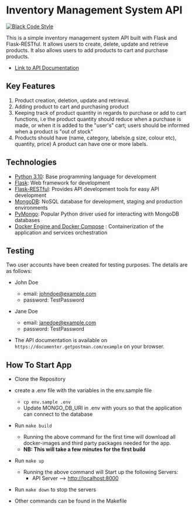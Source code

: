 # Inventory Management System API

[![Black Code Style](https://img.shields.io/badge/code%20style-black-000000.svg)](https://github.com/ambv/black)

This is a simple inventory management system API built with Flask and Flask-RESTful. It allows users to create, delete, update and retrieve products. It also allows users to add products to cart and purchase products.

- [Link to API Documentation](https://documenter.getpostman.com/view/example)

<!-- ![Screenshot](api-doc.png?raw=true "API DOC") -->

## Key Features

1. Product creation, deletion, update and retrieval.
2. Adding product to cart and purchasing product
3. Keeping track of product quantity in regards to purchase or add to cart functions, i.e the product quantity should reduce when a purchase is made, or when it is added to the "user's" cart; users should be informed when a product is "out of stock"
4. Products should have (name, category, labels(e.g size, colour etc), quantity, price) A product can have one or more labels.

## Technologies

- [Python 3.10](https://python.org): Base programming language for development
- [Flask](https://flask.palletsprojects.com/en/2.0.x/): Web framework for development
- [Flask-RESTful](https://flask-restful.readthedocs.io/en/latest/): Provides API development tools for easy API development
- [MongoDB](https://www.mongodb.com/): NoSQL database for development, staging and production environments
- [PyMongo](https://pypi.org/project/pymongo/): Popular Python driver used for interacting with MongoDB databases
- [Docker Engine and Docker Compose](https://www.docker.com/) : Containerization of the application and services orchestration

## Testing

Two user accounts have been created for testing purposes. The details are as follows:

- John Doe
  - email: johndoe@example.com
  - password: TestPassword
- Jane Doe

  - email: janedoe@example.com
  - password: TestPassword

- The API documentation is available on `https://documenter.getpostman.com/example` on your browser.

## How To Start App

- Clone the Repository
- create a .env file with the variables in the env.sample file

  - `cp env.sample .env`
  - Update MONGO_DB_URI in .env with yours so that the application can connect to the database

- Run `make build`

  - Running the above command for the first time will download all docker-images and third party packages needed for the app.
  - **NB: This will take a few minutes for the first build**

- Run `make up`

  - Running the above command will Start up the following Servers:
    - API Server --> <http://localhost:8000>

- Run `make down` to stop the servers

- Other commands can be found in the Makefile
